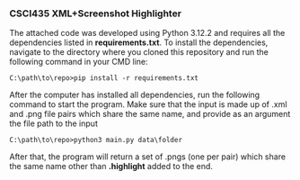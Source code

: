 ### CSCI435 XML+Screenshot Highlighter ###

The attached code was developed using Python 3.12.2 and requires all the dependencies listed in **requirements.txt**. To install the dependencies, navigate to the directory where you cloned this repository and run the following command in your CMD line:
```console
C:\path\to\repo>pip install -r requirements.txt
```

After the computer has installed all dependencies, run the following command to start the program. Make sure that the input is made up of .xml and .png file pairs which share the same name, and provide as an argument the file path to the input
```console
C:\path\to\repo>python3 main.py data\folder
```

After that, the program will return a set of .pngs (one per pair) which share the same name other than **.highlight** added to the end.
